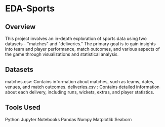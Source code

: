 # EDA-Sports

## Overview
This project involves an in-depth exploration of sports data using two datasets - "matches" and "deliveries." 
The primary goal is to gain insights into team and player performance, match outcomes, and various aspects of the game through visualizations and statistical analysis.

## Datasets
matches.csv: Contains information about matches, such as teams, dates, venues, and match outcomes.
deliveries.csv : Contains detailed information about each delivery, including runs, wickets, extras, and player statistics.

## Tools Used
Python
Jupyter Notebooks
Pandas
Numpy
Matplotlib
Seaborn
